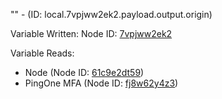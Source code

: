 "" - (ID: local.7vpjww2ek2.payload.output.origin)

Variable Written:
Node ID: [7vpjww2ek2](../nodes/7vpjww2ek2.md)

Variable Reads:
* Node (Node ID: [61c9e2dt59](../nodes/61c9e2dt59.md))
* PingOne MFA (Node ID: [fj8w62y4z3](../nodes/fj8w62y4z3.md))
